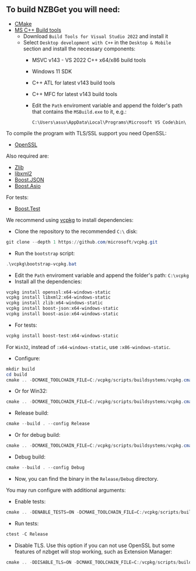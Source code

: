 ## To build NZBGet you will need:

 - [CMake](https://cmake.org/)
 - [MS C++ Build tools](https://visualstudio.microsoft.com/downloads/?q=build+tools#build-tools-for-visual-studio-2022)
   - Download `Build Tools for Visual Studio 2022` and install it
   - Select `Desktop development with C++` in the `Desktop & Mobile` section and install the necessary components:
     - MSVC v143 - VS 2022 C++ x64/x86 build tools
     - Windows 11 SDK
     - C++ ATL for latest v143 build tools
     - C++ MFC for latest v143 build tools
     -  Edit the `Path` enviroment variable and append the folder's path that contains the `MSBuild.exe` to it, e.g.:

        `C:\Users\asus\AppData\Local\Programs\Microsoft VS Code\bin\`

To compile the program with TLS/SSL support you need OpenSSL:
   - [OpenSSL](https://www.openssl.org)

Also required are:
   - [Zlib](https://gnuwin32.sourceforge.net/packages/zlib.htm)
   - [libxml2](https://gitlab.gnome.org/GNOME/libxml2/-/wikis/home)
   - [Boost.JSON](https://www.boost.org/doc/libs/1_84_0/libs/json/doc/html/index.html)
   - [Boost.Asio](https://www.boost.org/doc/libs/1_85_0/doc/html/boost_asio.html)

For tests:
   - [Boost.Test](https://www.boost.org/doc/libs/1_84_0/libs/test/doc/html/index.html)

We recommend using [vcpkg](https://vcpkg.io/) to install dependencies:
 - Clone the repository to the recommended `C:\` disk:
```powershell
git clone --depth 1 https://github.com/microsoft/vcpkg.git
```
 - Run the `bootstrap` script:
```powershell
.\vcpkg\bootstrap-vcpkg.bat
```
 - Edit the `Path` enviroment variable and append the folder's path: `C:\vcpkg`
 - Install all the dependencies:
```powershell
vcpkg install openssl:x64-windows-static
vcpkg install libxml2:x64-windows-static
vcpkg install zlib:x64-windows-static
vcpkg install boost-json:x64-windows-static
vcpkg install boost-asio:x64-windows-static
```
  - For tests:
```powershell
vcpkg install boost-test:x64-windows-static
```

For `Win32`, instead of `:x64-windows-static`, use `:x86-windows-static`.

  - Configure:
```powershell
mkdir build
cd build
cmake .. -DCMAKE_TOOLCHAIN_FILE=C:/vcpkg/scripts/buildsystems/vcpkg.cmake -DVCPKG_TARGET_TRIPLET=x64-windows-static -A x64
```
  - Or for Win32:
```powershell
cmake .. -DCMAKE_TOOLCHAIN_FILE=C:/vcpkg/scripts/buildsystems/vcpkg.cmake -DVCPKG_TARGET_TRIPLET=x86-windows-static -A Win32
```
  - Release build:
```powershell
cmake --build . --config Release
```
  - Or for debug build:
```powershell
cmake .. -DCMAKE_TOOLCHAIN_FILE=C:/vcpkg/scripts/buildsystems/vcpkg.cmake -DVCPKG_TARGET_TRIPLET=x64-windows-static -DCMAKE_BUILD_TYPE=Debug 
```
  - Debug build:
```powershell
cmake --build . --config Debug
```
  - Now, you can find the binary in the `Release/Debug` directory.


You may run configure with additional arguments:
  - Enable tests:
```powershell
cmake .. -DENABLE_TESTS=ON -DCMAKE_TOOLCHAIN_FILE=C:/vcpkg/scripts/buildsystems/vcpkg.cmake -DVCPKG_TARGET_TRIPLET=x64-windows-static
```
  - Run tests:
```powershell
ctest -C Release
```

  - Disable TLS. Use this option if you can not use OpenSSL but 
  some features of nzbget will stop working, such as Extension Manager:

```powershell
cmake .. -DDISABLE_TLS=ON -DCMAKE_TOOLCHAIN_FILE=C:/vcpkg/scripts/buildsystems/vcpkg.cmake -DVCPKG_TARGET_TRIPLET=x64-windows-static
```
